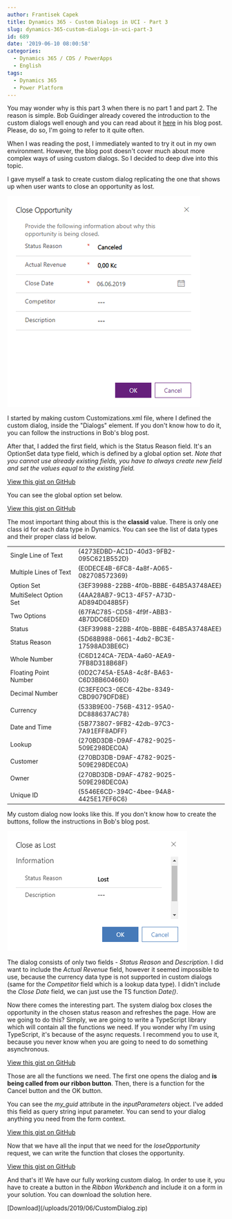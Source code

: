 ```yaml
---
author: Frantisek Capek
title: Dynamics 365 - Custom Dialogs in UCI - Part 3
slug: dynamics-365-custom-dialogs-in-uci-part-3
id: 689
date: '2019-06-10 08:00:58'
categories:
  - Dynamics 365 / CDS / PowerApps
  - English
tags:
  - Dynamics 365
  - Power Platform
---
```


You may wonder why is this part 3 when there is no part 1 and part 2\. The reason is simple. Bob Guidinger already covered the introduction to the custom dialogs well enough and you can read about it [here](https://bguidinger.com/blog/custom-dialog-boxes-part-1) in his blog post. Please, do so, I'm going to refer to it quite often.

When I was reading the post, I immediately wanted to try it out in my own environment. However, the blog post doesn't cover much about more complex ways of using custom dialogs. So I decided to deep dive into this topic.

I gave myself a task to create custom dialog replicating the one that shows up when user wants to close an opportunity as lost.

<div class="wp-block-image">

![](/uploads/2019/06/Close-Opportunity-as-Lost.png)

</div>

I started by making custom Customizations.xml file, where I defined the custom dialog, inside the "Dialogs" element. If you don't know how to do it, you can follow the instructions in Bob's blog post.

After that, I added the first field, which is the Status Reason field. It's an OptionSet data type field, which is defined by a global option set. _Note that you cannot use already existing fields, you have to always create new field and set the values equal to the existing field._

<div class="wp-block-coblocks-gist">

<noscript><a href="https://gist.github.com/MaceWindu1/3dc8de50375696ffedf9f872d9e79b5f#file-Customizations-xml">View this gist on GitHub</a></noscript>

</div>

You can see the global option set below.

<div class="wp-block-coblocks-gist">

<noscript><a href="https://gist.github.com/MaceWindu1/3dc8de50375696ffedf9f872d9e79b5f#file-OptionSet-xml">View this gist on GitHub</a></noscript>

</div>

The most important thing about this is the **classid** value. There is only one class id for each data type in Dynamics. You can see the list of data types and their proper class id below.

<table class="wp-block-table">

<tbody>

<tr>

<td>Single Line of Text</td>

<td>{4273EDBD-AC1D-40d3-9FB2-095C621B552D}</td>

</tr>

<tr>

<td>Multiple Lines of Text</td>

<td>{E0DECE4B-6FC8-4a8f-A065-082708572369}</td>

</tr>

<tr>

<td>Option Set</td>

<td>{3EF39988-22BB-4f0b-BBBE-64B5A3748AEE}</td>

</tr>

<tr>

<td>MultiSelect Option Set</td>

<td>{4AA28AB7-9C13-4F57-A73D-AD894D048B5F}</td>

</tr>

<tr>

<td>Two Options</td>

<td>{67FAC785-CD58-4f9f-ABB3-4B7DDC6ED5ED}</td>

</tr>

<tr>

<td>Status</td>

<td>{3EF39988-22BB-4f0b-BBBE-64B5A3748AEE}</td>

</tr>

<tr>

<td>Status Reason</td>

<td>{5D68B988-0661-4db2-BC3E-17598AD3BE6C}</td>

</tr>

<tr>

<td>Whole Number</td>

<td>{C6D124CA-7EDA-4a60-AEA9-7FB8D318B68F}</td>

</tr>

<tr>

<td>Floating Point Number</td>

<td>{0D2C745A-E5A8-4c8f-BA63-C6D3BB604660}</td>

</tr>

<tr>

<td>Decimal Number</td>

<td>{C3EFE0C3-0EC6-42be-8349-CBD9079DFD8E}</td>

</tr>

<tr>

<td>Currency</td>

<td>{533B9E00-756B-4312-95A0-DC888637AC78}</td>

</tr>

<tr>

<td>Date and Time</td>

<td>{5B773807-9FB2-42db-97C3-7A91EFF8ADFF}</td>

</tr>

<tr>

<td>Lookup</td>

<td>{270BD3DB-D9AF-4782-9025-509E298DEC0A}</td>

</tr>

<tr>

<td>Customer</td>

<td>{270BD3DB-D9AF-4782-9025-509E298DEC0A}</td>

</tr>

<tr>

<td>Owner</td>

<td>{270BD3DB-D9AF-4782-9025-509E298DEC0A}</td>

</tr>

<tr>

<td>Unique ID</td>

<td>{5546E6CD-394C-4bee-94A8-4425E17EF6C6}</td>

</tr>

</tbody>

</table>

My custom dialog now looks like this. If you don't know how to create the buttons, follow the instructions in Bob's blog post.

<div class="wp-block-image">

![](/uploads/2019/06/Close-My-Opportunity.png)

</div>

The dialog consists of only two fields - _Status Reason_ and _Description_. I did want to include the _Actual Revenue_ field, however it seemed impossible to use, because the currency data type is not supported in custom dialogs (same for the _Competitor_ field which is a lookup data type). I didn't include the _Close Date_ field, we can just use the TS function _Date()_.

Now there comes the interesting part. The system dialog box closes the opportunity in the chosen status reason and refreshes the page. How are we going to do this? Simply, we are going to write a TypeScript library which will contain all the functions we need. If you wonder why I'm using TypeScript, it's because of the async requests. I recommend you to use it, because you never know when you are going to need to do something asynchronous.

<div class="wp-block-coblocks-gist">

<noscript><a href="https://gist.github.com/MaceWindu1/3dc8de50375696ffedf9f872d9e79b5f#file-CustomDialogLibrary-ts">View this gist on GitHub</a></noscript>

</div>

Those are all the functions we need. The first one opens the dialog and **is being called from our ribbon button**. Then, there is a function for the Cancel button and the OK button.

You can see the _my_guid_ attribute in the _inputParameters_ object. I've added this field as query string input parameter. You can send to your dialog anything you need from the form context.

<div class="wp-block-coblocks-gist">

<noscript><a href="https://gist.github.com/MaceWindu1/3dc8de50375696ffedf9f872d9e79b5f#file-FormParameters-xml">View this gist on GitHub</a></noscript>

</div>

Now that we have all the input that we need for the _loseOpportunity_ request, we can write the function that closes the opportunity.

<div class="wp-block-coblocks-gist">

<noscript><a href="https://gist.github.com/MaceWindu1/3dc8de50375696ffedf9f872d9e79b5f#file-CloseOpportunity-ts">View this gist on GitHub</a></noscript>

</div>

And that's it! We have our fully working custom dialog. In order to use it, you have to create a button in the _Ribbon Workbench_ and include it on a form in your solution. You can download the solution here.

<div class="wp-block-file aligncenter">[Download](/uploads/2019/06/CustomDialog.zip)</div>